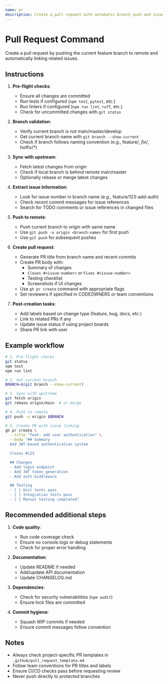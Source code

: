 ```yaml
---
name: pr
description: Create a pull request with automatic branch push and issue linking
---
```


# Pull Request Command

Create a pull request by pushing the current feature branch to remote and automatically linking related issues.

## Instructions

1. **Pre-flight checks**:
   - Ensure all changes are committed
   - Run tests if configured (`npm test`, `pytest`, etc.)
   - Run linters if configured (`npm run lint`, `ruff`, etc.)
   - Check for uncommitted changes with `git status`

2. **Branch validation**:
   - Verify current branch is not main/master/develop
   - Get current branch name with `git branch --show-current`
   - Check if branch follows naming convention (e.g., feature/*, fix/*, hotfix/*)

3. **Sync with upstream**:
   - Fetch latest changes from origin
   - Check if local branch is behind remote main/master
   - Optionally rebase or merge latest changes

4. **Extract issue information**:
   - Look for issue number in branch name (e.g., feature/123-add-auth)
   - Check recent commit messages for issue references
   - Search for TODO comments or issue references in changed files

5. **Push to remote**:
   - Push current branch to origin with same name
   - Use `git push -u origin <branch-name>` for first push
   - Use `git push` for subsequent pushes

6. **Create pull request**:
   - Generate PR title from branch name and recent commits
   - Create PR body with:
     - Summary of changes
     - `Closes #<issue-number>` or `Fixes #<issue-number>`
     - Testing checklist
     - Screenshots if UI changes
   - Use `gh pr create` command with appropriate flags
   - Set reviewers if specified in CODEOWNERS or team conventions

7. **Post-creation tasks**:
   - Add labels based on change type (feature, bug, docs, etc.)
   - Link to related PRs if any
   - Update issue status if using project boards
   - Share PR link with user

## Example workflow

```bash
# 1. Pre-flight checks
git status
npm test
npm run lint

# 2. Get current branch
BRANCH=$(git branch --show-current)

# 3. Sync with upstream
git fetch origin
git rebase origin/main  # or merge

# 4. Push to remote
git push -u origin $BRANCH

# 5. Create PR with issue linking
gh pr create \
  --title "feat: add user authentication" \
  --body "## Summary
  Add JWT-based authentication system

  Closes #123

  ## Changes
  - Add login endpoint
  - Add JWT token generation
  - Add auth middleware

  ## Testing
  - [ ] Unit tests pass
  - [ ] Integration tests pass
  - [ ] Manual testing completed"
```

## Recommended additional steps

1. **Code quality**:
   - Run code coverage check
   - Ensure no console.logs or debug statements
   - Check for proper error handling

2. **Documentation**:
   - Update README if needed
   - Add/update API documentation
   - Update CHANGELOG.md

3. **Dependencies**:
   - Check for security vulnerabilities (`npm audit`)
   - Ensure lock files are committed

4. **Commit hygiene**:
   - Squash WIP commits if needed
   - Ensure commit messages follow convention

## Notes

- Always check project-specific PR templates in `.github/pull_request_template.md`
- Follow team conventions for PR titles and labels
- Ensure CI/CD checks pass before requesting review
- Never push directly to protected branches